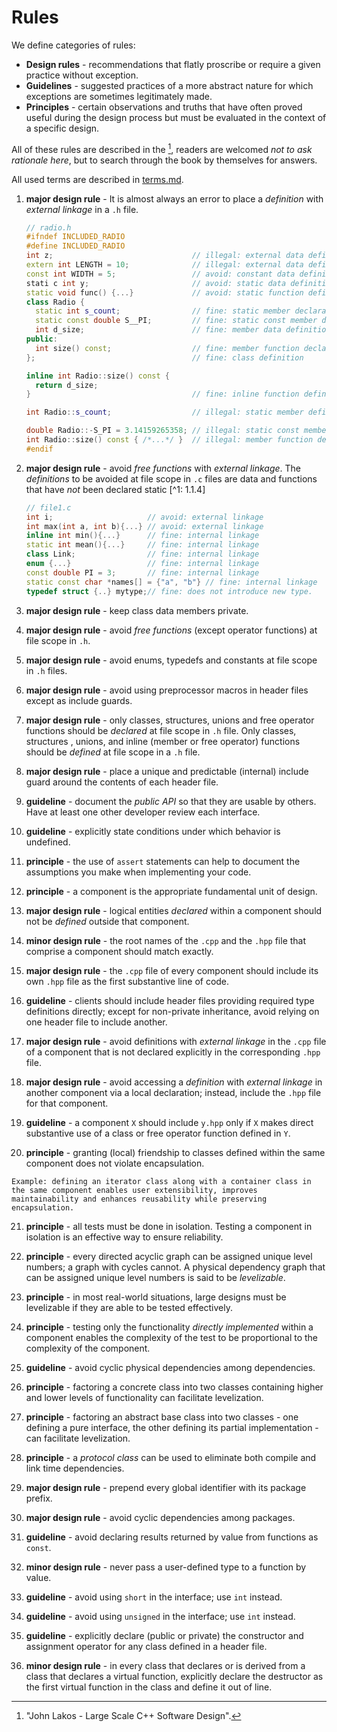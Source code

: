 [//]: # (
Copyright Quadrivium LLC
All Rights Reserved
SPDX-License-Identifier: Apache-2.0
)

# Rules

We define categories of rules:

- **Design rules** - recommendations that flatly proscribe or require a given practice without exception.
- **Guidelines** - suggested practices of a more abstract nature for which exceptions are sometimes legitimately made.
- **Principles** - certain observations and truths that have often proved useful during the design process but must be evaluated in the context of a specific design.

All of these rules are described in the [^1], readers are welcomed *not to ask rationale here*, but to search through the book by themselves for answers.

All used terms are described in [terms.md](./terms.md).

1. **major design rule** - It is almost always an error to place a *definition* with *external linkage* in a `.h` file.

   ```C++
   // radio.h
   #ifndef INCLUDED_RADIO
   #define INCLUDED_RADIO
   int z;                               // illegal: external data definition
   extern int LENGTH = 10;              // illegal: external data definition
   const int WIDTH = 5;                 // avoid: constant data definition
   stati c int y;                       // avoid: static data definition
   static void func() {...}             // avoid: static function definition
   class Radio {
     static int s_count;                // fine: static member declaration
     static const double S__PI;         // fine: static const member dec.
     int d_size;                        // fine: member data definition
   public:
     int size() const;                  // fine: member function declaration
   };                                   // fine: class definition

   inline int Radio::size() const {
     return d_size;
   }                                    // fine: inline function definition

   int Radio::s_count;                  // illegal: static member definition

   double Radio::-S_PI = 3.14159265358; // illegal: static const member def,
   int Radio::size() const { /*...*/ }  // illegal: member function definition
   #endif
   ```

2. **major design rule** - avoid *free functions* with *external linkage*. The *definitions* to be avoided at file scope in `.c` files are data and functions that have *not* been declared static [^1: 1.1.4]

   ```C++
   // file1.c
   int i;                     // avoid: external linkage
   int max(int a, int b){...} // avoid: external linkage
   inline int min(){...}      // fine: internal linkage
   static int mean(){...}     // fine: internal linkage
   class Link;                // fine: internal linkage
   enum {...}                 // fine: internal linkage
   const double PI = 3;       // fine: internal linkage
   static const char *names[] = {"a", "b"} // fine: internal linkage
   typedef struct {..} mytype;// fine: does not introduce new type.
   ```

3. **major design rule** - keep class data members private.

4. **major design rule** - avoid *free functions* (except operator functions) at file scope in `.h`.

5. **major design rule** - avoid  enums, typedefs and constants at file scope in `.h` files.

6. **major design rule** - avoid using preprocessor macros in header files except as include guards.

7. **major design rule** - only classes, structures, unions and free operator functions should be *declared*  at file scope in `.h` file. Only classes, structures , unions, and inline (member or free operator) functions should be *defined* at file scope in a `.h` file.

8. **major design rule** - place a unique and predictable (internal) include guard around the contents of each header file.

9. **guideline** - document the *public  API* so that they are usable by others. Have at least one other developer review each interface.

10. **guideline** - explicitly state conditions under which behavior is undefined.

11. **principle** - the use of `assert` statements can help to document the assumptions you make when implementing your code.

12. **principle** - a component is the appropriate fundamental unit of design.

13. **major design rule** - logical entities *declared* within a component should not be *defined* outside that component.

14. **minor design rule** - the root names of the `.cpp` and the `.hpp` file that comprise a component should match exactly.

15. **major design rule** - the `.cpp` file of every component should include its own `.hpp` file as the first substantive line of code.

16. **guideline** - clients should include header files providing required type definitions directly; except for non-private inheritance, avoid relying on one header file to include another.

17. **major design rule** - avoid definitions with *external linkage* in the `.cpp` file of a component that is not declared explicitly in the corresponding `.hpp` file.

18.  **major design rule** - avoid accessing a *definition* with *external linkage* in another component via a local declaration; instead, include the `.hpp` file for that component.

19. **guideline** - a component `X` should include `y.hpp` only if `X` makes direct substantive use of a class or free operator function defined in `Y`.

20.  **principle** - granting (local) friendship to classes defined within the same component does not violate encapsulation.

    Example: defining an iterator class along with a container class in the same component enables user extensibility, improves maintainability and enhances reusability while preserving encapsulation.

21. **principle** - all tests must be done in  isolation. Testing a component in isolation is an effective way to ensure reliability.

22. **principle** - every directed acyclic graph can be assigned unique level numbers; a graph with cycles cannot. A physical dependency graph that can be assigned unique level numbers is said to be *levelizable*.

23. **principle** - in most real-world situations, large designs must be levelizable if they are able to be tested  effectively.

24. **principle** - testing only the functionality *directly implemented* within a component enables the complexity of the test to be proportional to the complexity of the component.

25. **guideline** - avoid cyclic physical dependencies among dependencies.

26. **principle** - factoring a concrete class into two classes containing higher and lower levels of functionality can facilitate levelization.

27. **principle** - factoring an abstract base class into two classes - one defining a pure interface, the other defining its partial implementation - can facilitate levelization.

28. **principle** - a *protocol class* can be used to eliminate both compile and link time dependencies.

29. **major design rule** - prepend every global identifier with its package prefix.

30. **major design  rule** - avoid cyclic dependencies among packages.

31. **guideline** - avoid declaring results returned by value from functions as `const`.

32. **minor design rule** - never pass a user-defined type to a function by value.

33. **guideline** - avoid using `short` in the interface; use `int` instead.

34. **guideline** - avoid using `unsigned` in the interface; use `int` instead.

35. **guideline** - explicitly declare (public or private) the constructor and assignment operator for any class defined in a header file.

36. **minor design rule** - in every class that declares or is  derived from a class that declares a virtual function, explicitly declare the destructor as the first virtual function in the class and define it out of line.


[^1]: "John Lakos - Large Scale C++ Software Design".
